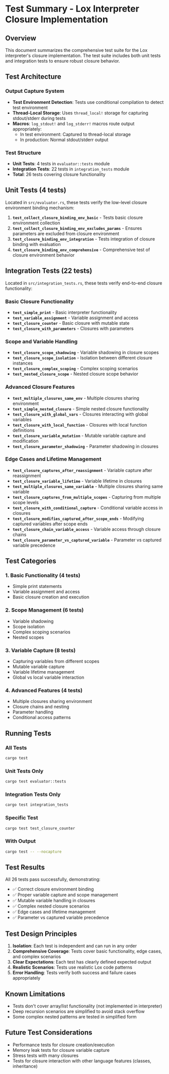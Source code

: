 # Test Summary - Lox Interpreter Closure Implementation

## Overview

This document summarizes the comprehensive test suite for the Lox interpreter's closure implementation. The test suite includes both unit tests and integration tests to ensure robust closure behavior.

## Test Architecture

### Output Capture System
- **Test Environment Detection**: Tests use conditional compilation to detect test environment
- **Thread-Local Storage**: Uses `thread_local!` storage for capturing stdout/stderr during tests
- **Macros**: `log_stdout!` and `log_stderr!` macros route output appropriately:
  - In test environment: Captured to thread-local storage
  - In production: Normal stdout/stderr output

### Test Structure
- **Unit Tests**: 4 tests in `evaluator::tests` module
- **Integration Tests**: 22 tests in `integration_tests` module
- **Total**: 26 tests covering closure functionality

## Unit Tests (4 tests)

Located in `src/evaluator.rs`, these tests verify the low-level closure environment binding mechanism:

1. **`test_collect_closure_binding_env_basic`** - Tests basic closure environment collection
2. **`test_collect_closure_binding_env_excludes_params`** - Ensures parameters are excluded from closure environment
3. **`test_closure_binding_env_integration`** - Tests integration of closure binding with evaluation
4. **`test_closure_binding_env_comprehensive`** - Comprehensive test of closure environment behavior

## Integration Tests (22 tests)

Located in `src/integration_tests.rs`, these tests verify end-to-end closure functionality:

### Basic Closure Functionality
- **`test_simple_print`** - Basic interpreter functionality
- **`test_variable_assignment`** - Variable assignment and access
- **`test_closure_counter`** - Basic closure with mutable state
- **`test_closure_with_parameters`** - Closures with parameters

### Scope and Variable Handling
- **`test_closure_scope_shadowing`** - Variable shadowing in closure scopes
- **`test_closure_scope_isolation`** - Isolation between different closure instances
- **`test_closure_complex_scoping`** - Complex scoping scenarios
- **`test_nested_closure_scope`** - Nested closure scope behavior

### Advanced Closure Features
- **`test_multiple_closures_same_env`** - Multiple closures sharing environment
- **`test_simple_nested_closure`** - Simple nested closure functionality
- **`test_closure_with_global_vars`** - Closures interacting with global variables
- **`test_closure_with_local_function`** - Closures with local function definitions
- **`test_closure_variable_mutation`** - Mutable variable capture and modification
- **`test_closure_parameter_shadowing`** - Parameter shadowing in closures

### Edge Cases and Lifetime Management
- **`test_closure_captures_after_reassignment`** - Variable capture after reassignment
- **`test_closure_variable_lifetime`** - Variable lifetime in closures
- **`test_multiple_closures_same_variable`** - Multiple closures sharing same variable
- **`test_closure_captures_from_multiple_scopes`** - Capturing from multiple scope levels
- **`test_closure_with_conditional_capture`** - Conditional variable access in closures
- **`test_closure_modifies_captured_after_scope_ends`** - Modifying captured variables after scope ends
- **`test_closure_chain_variable_access`** - Variable access through closure chains
- **`test_closure_parameter_vs_captured_variable`** - Parameter vs captured variable precedence

## Test Categories

### 1. Basic Functionality (4 tests)
- Simple print statements
- Variable assignment and access
- Basic closure creation and execution

### 2. Scope Management (6 tests)
- Variable shadowing
- Scope isolation
- Complex scoping scenarios
- Nested scopes

### 3. Variable Capture (8 tests)
- Capturing variables from different scopes
- Mutable variable capture
- Variable lifetime management
- Global vs local variable interaction

### 4. Advanced Features (4 tests)
- Multiple closures sharing environment
- Closure chains and nesting
- Parameter handling
- Conditional access patterns

## Running Tests

### All Tests
```bash
cargo test
```

### Unit Tests Only
```bash
cargo test evaluator::tests
```

### Integration Tests Only
```bash
cargo test integration_tests
```

### Specific Test
```bash
cargo test test_closure_counter
```

### With Output
```bash
cargo test -- --nocapture
```

## Test Results

All 26 tests pass successfully, demonstrating:
- ✅ Correct closure environment binding
- ✅ Proper variable capture and scope management
- ✅ Mutable variable handling in closures
- ✅ Complex nested closure scenarios
- ✅ Edge cases and lifetime management
- ✅ Parameter vs captured variable precedence

## Test Design Principles

1. **Isolation**: Each test is independent and can run in any order
2. **Comprehensive Coverage**: Tests cover basic functionality, edge cases, and complex scenarios
3. **Clear Expectations**: Each test has clearly defined expected output
4. **Realistic Scenarios**: Tests use realistic Lox code patterns
5. **Error Handling**: Tests verify both success and failure cases appropriately

## Known Limitations

- Tests don't cover array/list functionality (not implemented in interpreter)
- Deep recursion scenarios are simplified to avoid stack overflow
- Some complex nested patterns are tested in simplified form

## Future Test Considerations

- Performance tests for closure creation/execution
- Memory leak tests for closure variable capture
- Stress tests with many closures
- Tests for closure interaction with other language features (classes, inheritance)